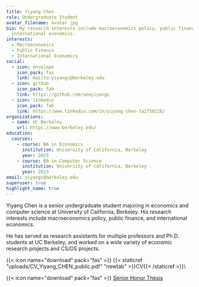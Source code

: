 ```yaml
---
title: Yiyang Chen
role: Undergraduate Student
avatar_filename: avatar.jpg
bio: My research interests include macroeconomics policy, public finance, and
  international economics.
interests:
  - Macroeconomics
  - Public Finance
  - International Economics
social:
  - icon: envelope
    icon_pack: fas
    link: mailto:yiyangc@berkeley.edu
  - icon: github
    icon_pack: fab
    link: https://github.com/oooyiyangc
  - icon: linkedin
    icon_pack: fab
    link: https://www.linkedin.com/in/yiyang-chen-7a2750226/
organizations:
  - name: UC Berkeley
    url: https://www.berkeley.edu/
education:
  courses:
    - course: BA in Economics
      institution: University of California, Berkeley
      year: 2023
    - course: BA in Computer Science
      institution: University of California, Berkeley
      year: 2023
email: yiyangc@berkeley.edu
superuser: true
highlight_name: true
---
```

Yiyang Chen is a senior undergraduate student majoring in economics and computer science at University of California, Berkeley. His research interests include macroeconomics policy, public finance, and international economics. 

He has served as research assistants for multiple professors and Ph.D. students at UC Berkeley, and worked on a wide variety of economic research projects and CS/DS projects. 

{{< icon name="download" pack="fas" >}} {{< staticref "uploads/CV_Yiyang_CHEN_public.pdf" "newtab" >}}CV{{< /staticref >}}\
<!-- {{< icon name="download" pack="fas" >}} {{< staticref "uploads/Yiyang Chen (2022) - Tax Revenue Cyclicality and Income Inequality - Evidence from U.S. Counties from 1989-2019.pdf" "newtab" >}}Senior Honor Thesis{{< /staticref >}} -->
{{< icon name="download" pack="fas" >}} [Senior Honor Thesis](https://www.econ.berkeley.edu/sites/default/files/CHEN_Yiyang_Spring%202022.pdf)